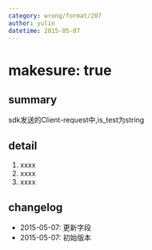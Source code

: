 ```yaml
---
category: wrong/format/207
author: yulin
datetime: 2015-05-07
---
```


# makesure: true

## summary

sdk发送的Client-request中,is_test为string

## detail

1. xxxx
1. xxxx
1. xxxx

## changelog

- 2015-05-07: 更新字段
- 2015-05-07: 初始版本
